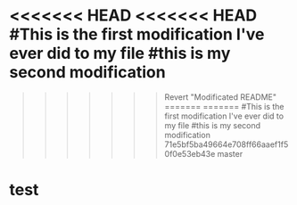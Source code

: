 <<<<<<< HEAD
<<<<<<< HEAD
#This is the first modification I've ever did to my file
#this is my second modification
=======
>>>>>>> Revert "Modificated README"
=======
=======
#This is the first modification I've ever did to my file
#this is my second modification
>>>>>>> 71e5bf5ba49664e708ff66aaef1f50f0e53eb43e
>>>>>>> master
# test